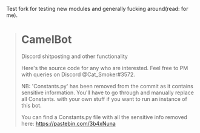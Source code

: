 Test fork for testing new modules and generally fucking around(read: for me).

># CamelBot
>Discord shitposting and other functionality
>
>Here's the source code for any who are interested. Feel free to PM with queries on Discord @Cat_Smoker#3572.
>
>NB: 'Constants.py' has been removed from the commit as it contains sensitive information. You'll have to go through and manually replace all Constants.<X> with your own stuff if you want to run an instance of this bot.
>
>You can find a Constants.py file with all the sensitive info removed here: https://pastebin.com/3b4xNuna
